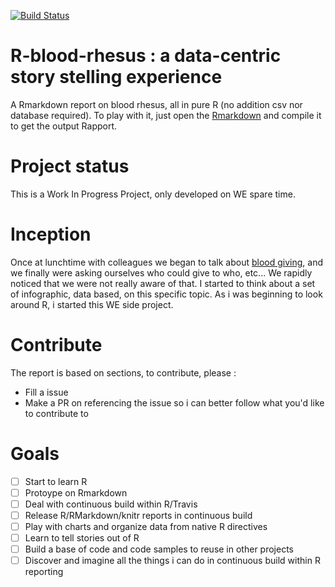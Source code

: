[![Build Status](https://travis-ci.org/adriens/R-blood-rhesus.svg?branch=master)](https://travis-ci.org/adriens/R-blood-rhesus)

# R-blood-rhesus : a data-centric story stelling experience

A Rmarkdown report on blood rhesus, all in pure  R (no addition csv nor database required). To play with it, just open the [Rmarkdown](http://rmarkdown.rstudio.com/lesson-1.html) and compile it to get the output Rapport.

# Project status

This is a Work In Progress Project, only developed on WE spare time.

# Inception

Once at lunchtime with colleagues we began to talk about [blood giving](http://www.adsbnc.org/index.php?option=com_content&view=article&id=5&Itemid=7), and we finally were asking ourselves who could give to who, etc... We rapidly noticed that we were not really aware of that.
I started to think about a set of infographic, data based, on this specific topic. As i was beginning to look around R, i started this WE side project. 

# Contribute

The report is based on sections, to contribute, please :

- Fill a issue
- Make a PR on referencing the issue so i can better follow what you'd like to contribute to

# Goals

- [ ] Start to learn R
- [ ] Protoype on Rmarkdown
- [ ] Deal with continuous build within R/Travis
- [ ] Release R/RMarkdown/knitr reports in continuous build
- [ ] Play with charts and organize data from native R directives
- [ ] Learn to tell stories out of R
- [ ] Build a base of code and code samples to reuse in other projects
- [ ] Discover and imagine all the things i can do in continuous build within R reporting
